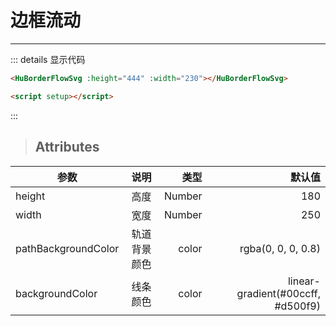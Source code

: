 # 边框流动
---

<HuBorderFlowSvg :height="444" :width="230"></HuBorderFlowSvg>

<script setup>
</script>
::: details 显示代码

```html
<HuBorderFlowSvg :height="444" :width="230"></HuBorderFlowSvg>

<script setup></script>
```

:::

> ## Attributes

| 参数        |     说明     |   类型 |  默认值 |
| ----------- | :----------: | -----: | ------: |
| height      |    高度    | Number |      180 |
| width       |  宽度  |  Number |      250 |
| pathBackgroundColor   | 轨道背景颜色 | color |   rgba(0, 0, 0, 0.8) |
| backgroundColor |   线条颜色   |  color | linear-gradient(#00ccff, #d500f9) |